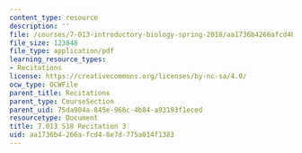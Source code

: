 ```yaml
---
content_type: resource
description: ''
file: /courses/7-013-introductory-biology-spring-2018/aa1736b4266afcd48e7d775a014f1383_MIT7_013s18R3Q.pdf
file_size: 123848
file_type: application/pdf
learning_resource_types:
- Recitations
license: https://creativecommons.org/licenses/by-nc-sa/4.0/
ocw_type: OCWFile
parent_title: Recitations
parent_type: CourseSection
parent_uid: 75da904a-845e-966c-4b84-a93193f1eced
resourcetype: Document
title: 7.013 S18 Recitation 3
uid: aa1736b4-266a-fcd4-8e7d-775a014f1383
---
```

